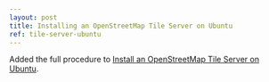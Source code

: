 ```yaml
---
layout: post
title: Installing an OpenStreetMap Tile Server on Ubuntu
ref: tile-server-ubuntu
---
```


Added the full procedure to [Install an OpenStreetMap Tile Server on Ubuntu](tile-server-ubuntu).